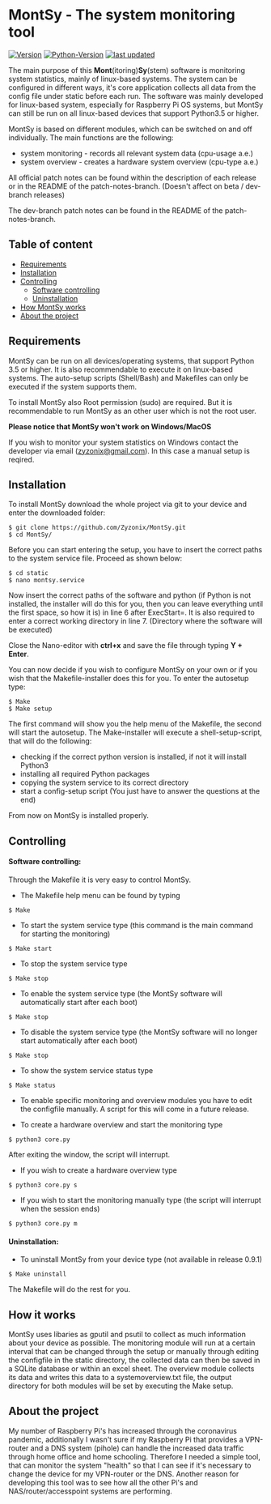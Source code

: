 # MontSy - The system monitoring tool

[![Version](https://img.shields.io/badge/Version-0.9.2%20(beta)%20-orange)]() 
[![Python-Version](https://img.shields.io/badge/Python-3.5.3-blue)]()
[![last updated](https://img.shields.io/badge/last%20update-17/04/2021-9cf)]()

The main purpose of this **Mont**(itoring)**Sy**(stem) software is monitoring system statistics, mainly of linux-based systems. The system can be configured in different ways, it's core application collects all data from the config file under static before each run. The software was mainly developed for linux-based system, especially for Raspberry Pi OS systems, but MontSy can still be run on all linux-based devices that support Python3.5 or higher. 

MontSy is based on different modules, which can be switched on and off individually. 
The main functions are the following:
- system monitoring - records all relevant system data (cpu-usage a.e.)
- system overview - creates a hardware system overview (cpu-type a.e.)

All official patch notes can be found within the description of each release or in the README of the patch-notes-branch.
(Doesn't affect on beta / dev-branch releases)

The dev-branch patch notes can be found in the README of the patch-notes-branch.


## Table of content
* [Requirements](#requirements)
* [Installation](#installation)
* [Controlling](#controlling)
  - [Software controlling](#software-controlling)
  - [Uninstallation](#uninstallation)
* [How MontSy works](#how-it-works)
* [About the project](#about-the-project)


## Requirements
MontSy can be run on all devices/operating systems, that support Python 3.5 or higher. It is also recommendable to execute it on linux-based systems. The auto-setup scripts (Shell/Bash) and Makefiles can only be executed if the system supports them. 

To install MontSy also Root permission (sudo) are required. But it is recommendable to run MontSy as an other user which is not the root user.

**Please notice that MontSy won't work on Windows/MacOS**

If you wish to monitor your system statistics on Windows contact the developer via email (zyzonix@gmail.com). In this case a manual setup is reqired.


## Installation
To install MontSy download the whole project via git to your device and enter the downloaded folder:
```
$ git clone https://github.com/Zyzonix/MontSy.git
$ cd MontSy/
```
Before you can start entering the setup, you have to insert the correct paths to the system service file. Proceed as shown below:
```
$ cd static
$ nano montsy.service
```
Now insert the correct paths of the software and python (if Python is not installed, the installer will do this for you, then you can leave everything until the first space, so how it is) in line 6 after ExecStart=. It is also required to enter a correct working directory in line 7. (Directory where the software will be executed)

Close the Nano-editor with **ctrl+x** and save the file through typing **Y + Enter**.


You can now decide if you wish to configure MontSy on your own or if you wish that the Makefile-installer does this for you.
To enter the autosetup type:
```
$ Make 
$ Make setup
```
The first command will show you the help menu of the Makefile, the second will start the autosetup.
The Make-installer will execute a shell-setup-script, that will do the following:
- checking if the correct python version is installed, if not it will install Python3
- installing all required Python packages
- copying the system service to its correct directory
- start a config-setup script (You just have to answer the questions at the end)

From now on MontSy is installed properly.


## Controlling
#### Software controlling:
Through the Makefile it is very easy to control MontSy.

- The Makefile help menu can be found by typing
```
$ Make 
```
- To start the system service type (this command is the main command for starting the monitoring)
```
$ Make start
```
- To stop the system service type
```
$ Make stop
```
- To enable the system service type (the MontSy software will automatically start after each boot)
```
$ Make stop
```
- To disable the system service type (the MontSy software will no longer start automatically after each boot)
```
$ Make stop
```
- To show the system service status type
```
$ Make status
```
- To enable specific monitoring and overview modules you have to edit the configfile manually. A script for this will come in a future release.

- To create a hardware overview and start the monitoring type
```
$ python3 core.py 
```
After exiting the window, the script will interrupt.


- If you wish to create a hardware overview type
```
$ python3 core.py s 
```
- If you wish to start the monitoring manually type (the script will interrupt when the session ends)
```
$ python3 core.py m 
```


#### Uninstallation:
- To uninstall MontSy from your device type (not available in release 0.9.1)
```
$ Make uninstall
```
The Makefile will do the rest for you.

## How it works
MontSy uses libaries as gputil and psutil to collect as much information about your device as possible. 
The monitoring module will run at a certain interval that can be changed through the setup or manually through editing the configfile in the static directory, the collected data can then be saved in a SQLite database or within an excel sheet.
The overview module collects its data and writes this data to a systemoverview.txt file, the output directory for both modules will be set by executing the Make setup.

## About the project
My number of Raspberry Pi's has increased through the coronavirus pandemic, additionally I wasn't sure if my Raspberry Pi that provides a VPN-router and a DNS system (pihole) can handle the increased data traffic through home office and home schooling. Therefore I needed a simple tool, that can monitor the system "health" so that I can see if it's necessary to change the device for my VPN-router or the DNS. Another reason for developing this tool was to see how all the other Pi's and NAS/router/accesspoint systems are performing.
